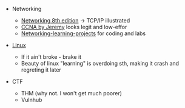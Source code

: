 - Networking  
	- [Networking 8th edition](https://github.com/Wodajo/CCNA-preparation-notes/tree/main/Networking%208th) -> TCP/IP illustrated  
	- [CCNA by Jeremy](https://www.youtube.com/watch?v=H8W9oMNSuwo&list=PLxbwE86jKRgMpuZuLBivzlM8s2Dk5lXBQ) looks legit and low-effor  
	- [Networking-learning-projects](https://github.com/Wodajo/Networing-learning-projects) for coding and labs  

- [Linux](https://github.com/Wodajo/Linux-projects)  
	- If it ain't broke - brake it  
	- Beauty of linux "learning" is overdoing sth, making it crash and regreting it later 

- CTF
	- THM (why not. I won't get much poorer)
	- Vulnhub